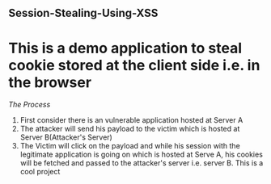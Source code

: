 ## Session-Stealing-Using-XSS ##

# This is a demo application to steal cookie stored at the client side i.e. in the browser #

*The Process* 
1. First consider there is an vulnerable application hosted at Server A
2. The attacker will send his payload to the victim which is hosted at Server B(Attacker's Server)
3. The Victim will click on the payload and while his session with the legitimate application is going on which is hosted at Serve A, his cookies will be fetched and passed to the attacker's server i.e. server B.
This is a cool project

